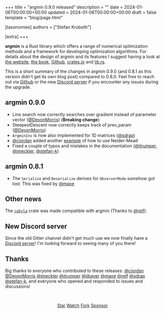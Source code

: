 +++
title = "argmin 0.9.0 released"
description = ""
date = 2024-01-06T00:00:00+00:00
updated = 2024-01-06T00:00:00+00:00
draft = false
template = "blog/page.html"

[taxonomies]
authors = ["Stefan Kroboth"]

[extra]
+++

<b>argmin</b> is a Rust library which offers a range of numerical optimization methods and a framework for 
developing optimization algorithms.  For details about the design of argmin and its features I suggest having a look at
[the website](https://argmin-rs.org),
[the book](https://argmin-rs.org/book),
[Github](https://github.com/argmin-rs/argmin),
[crates.io](https://crates.io/crates/argmin) and
[lib.rs](https://lib.rs/crates/argmin).

This is a short summary of the changes in argmin 0.9.0 (and 0.8.1 as this version didn't get its own blog post) compared to 0.8.0.
Feel free to reach out via [Github](https://github.com/argmin-rs/argmin) or the new [Discord server](https://discord.gg/fYB8AwxxMW) if you encounter any issues during the upgrade.

## argmin 0.9.0

* Line search now correctly searches over gradient instead of parameter vector ([@DevonMorris](https://github.com/DevonMorris)) (**Breaking change**)
* SteepestDescent now correctly keeps track of prev_param ([@DevonMorris](https://github.com/DevonMorris))
* `ArgminInv` is now also implemented for 1D matrices ([@sdrap](https://github.com/sdrap))
* [@cjordan](https://github.com/cjordan) added another [example](https://github.com/argmin-rs/argmin/tree/argmin-v0.9.0/argmin/examples/neldermead-cubic.rs) of how to use Nelder-Mead
* Fixed a couple of typos and mistakes in the documentation ([@itrumper](https://github.com/itrumper), [@imeckler](https://github.com/imeckler), [@stefan-k](https://github.com/stefan-k))

## argmin 0.8.1

* The `Serialize` and `Deserialize` derives for `ObserverMode` somehow got lost. This was fixed by [@maoe](https://github.com/maoe)

## Other news

The [`cobyla`](https://crates.io/crates/cobyla) crate was made compatible with argmin (Thanks to [@relf](https://github.com/relf)).

## New Discord server

Since the old Gitter channel didn't get much use we now finally have a [Discord server](https://discord.gg/fYB8AwxxMW)! I'm looking forward to seeing many of you there!

## Thanks

Big thanks to everyone who contributed to these releases: 
[@cjordan](https://github.com/cjordan)
[@DevonMorris](https://github.com/DevonMorris)
[@imeckler](https://github.com/imeckler)
[@itrumper](https://github.com/itrumper)
[@jjbayer](https://github.com/jjbayer)
[@maoe](https://github.com/maoe)
[@relf](https://github.com/relf)
[@sdrap](https://github.com/sdrap)
[@stefan-k](https://github.com/stefan-k),
and everyone who opened and responded to issues and discussions!



<br>
<script async defer src="https://buttons.github.io/buttons.js"></script>
<p align="center">
<a class="github-button" href="https://github.com/argmin-rs/argmin" data-icon="octicon-star" data-size="large" data-show-count="true" aria-label="Star argmin-rs/argmin on GitHub">Star</a>
<a class="github-button" href="https://github.com/argmin-rs/argmin/subscription" data-icon="octicon-eye" data-size="large" data-show-count="true" aria-label="Watch argmin-rs/argmin on GitHub">Watch</a>
<a class="github-button" href="https://github.com/argmin-rs/argmin/fork" data-icon="octicon-repo-forked" data-size="large" data-show-count="true" aria-label="Fork argmin-rs/argmin on GitHub">Fork</a>
<a class="github-button" href="https://github.com/sponsors/stefan-k" data-icon="octicon-heart" data-size="large" aria-label="Sponsor @stefan-k on GitHub">Sponsor</a>
</p>

